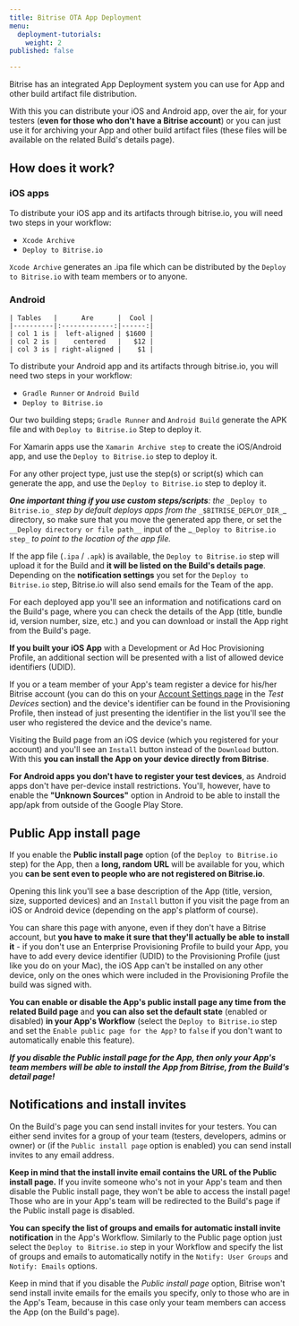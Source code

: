 ```yaml
---
title: Bitrise OTA App Deployment
menu:
  deployment-tutorials:
    weight: 2
published: false

---
```

Bitrise has an integrated App Deployment system you can use for App and other build artifact file distribution.

With this you can distribute your iOS and Android app, over the air, for your testers (**even for those who don't have a Bitrise account**)
or you can just use it for archiving your App and other build artifact files (these files will
be available on the related Build's details page).

## How does it work?

### iOS apps

To distribute your iOS app and its artifacts through bitrise.io, you will need two steps in your workflow:

* `Xcode Archive`
* `Deploy to Bitrise.io`

`Xcode Archive` generates an .ipa file which can be distributed by the `Deploy to Bitrise.io` with team members or to anyone.

### Android

    | Tables   |      Are      |  Cool |
    |----------|:-------------:|------:|
    | col 1 is |  left-aligned | $1600 |
    | col 2 is |    centered   |   $12 |
    | col 3 is | right-aligned |    $1 |

To distribute your Android app and its artifacts through bitrise.io, you will need two steps in your workflow:

* `Gradle Runner` or `Android Build`
* `Deploy to Bitrise.io`

Our two building steps; `Gradle Runner` and `Android Build` generate the APK file and with `Deploy to Bitrise.io` Step to deploy it.

For Xamarin apps use the `Xamarin Archive step` to create the iOS/Android app,
and use the `Deploy to Bitrise.io` step to deploy it.

For any other project type, just use the step(s) or script(s) which
can generate the app, and use the `Deploy to Bitrise.io` step to deploy it.

**_One important thing if you use custom steps/scripts_**_: the_ `_Deploy to Bitrise.io_`
_step by default deploys apps from the_ `_$BITRISE_DEPLOY_DIR_`_ directory, so make sure that you
move the generated app there, or set the `__Deploy directory or file path__` input
of the _`_Deploy to Bitrise.io step_` _to point to the location of the app file._

If the app file (`.ipa` / `.apk`) is available, the `Deploy to Bitrise.io` step will
upload it for the Build and **it will be listed on the Build's details page**.
Depending on the **notification settings** you set for the `Deploy to Bitrise.io` step,
Bitrise.io will also send emails for the Team of the app.

For each deployed app you'll see an information and notifications card on the Build's page,
where you can check the details of the App (title, bundle id, version number, size, etc.)
and you can download or install the App right from the Build's page.

**If you built your iOS App** with a Development or Ad Hoc Provisioning Profile,
an additional section will be presented with a list of allowed device identifiers (UDID).

If you or a team member of your App's team register a device for
his/her Bitrise account (you can do this on your [Account Settings page](https://www.bitrise.io/me/profile) in the _Test Devices_ section)
and the device's identifier can be found in the Provisioning Profile,
then instead of just presenting the identifier in the list you'll see the user who registered the device and the device's name.

Visiting the Build page from an iOS device (which you registered for your account)
and you'll see an `Install` button instead of the `Download` button.
With this **you can install the App on your device directly from Bitrise**.

**For Android apps you don't have to register your test devices**,
as Android apps don't have per-device install restrictions. You'll, however,
have to enable the **"Unknown Sources"** option in Android to be able to
install the app/apk from outside of the Google Play Store.

## Public App install page

If you enable the **Public install page** option (of the `Deploy to Bitrise.io` step)
for the App, then a **long, random URL** will be available for you,
which you **can be sent even to people who are not registered on Bitrise.io**.

Opening this link you'll see a base description of the
App (title, version, size, supported devices) and an `Install`
button if you visit the page from an iOS or Android device (depending on the app's
platform of course).

You can share this page with anyone, even if they don't have a Bitrise account,
but **you have to make it sure that they'll actually be able to install it** -
if you don't use an Enterprise Provisioning Profile to build your App,
you have to add every device identifier (UDID) to the Provisioning Profile (just like you do on your Mac),
the iOS App can't be installed on any other device, only on the ones which were
included in the Provisioning Profile the build was signed with.

**You can enable or disable the App's public install page any time from the related Build page**
and **you can also set the default state** (enabled or disabled) **in your App's Workflow**
(select the `Deploy to Bitrise.io` step and set the `Enable public page for the App?` to `false`
if you don't want to automatically enable this feature).

**_If you disable the Public install page for the App, then only your App's team members will be able to install the App from Bitrise,
from the Build's detail page!_**

## Notifications and install invites

On the Build's page you can send install invites for your testers.
You can either send invites for a group of your team (testers, developers, admins or owner) or
(if the `Public install page` option is enabled) you can send install invites to any email address.

**Keep in mind that the install invite email contains the URL of the Public install page.**
If you invite someone who's not in your App's team and then disable the Public install page,
they won't be able to access the install page!
Those who are in your App's team will be redirected to the Build's page if the Public install page is disabled.

**You can specify the list of groups and emails for automatic install invite notification** in the App's Workflow.
Similarly to the Public page option just select the `Deploy to Bitrise.io` step in your Workflow
and specify the list of groups and emails to automatically notify in the `Notify: User Groups` and `Notify: Emails` options.

Keep in mind that if you disable the _Public install page_ option,
Bitrise won't send install invite emails for the emails you specify,
only to those who are in the App's Team,
because in this case only your team members can access the App (on the Build's page).